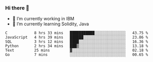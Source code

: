 ### Hi there 👋

<!--
**mathcodeman/mathcodeman** is a ✨ _special_ ✨ repository because its `README.md` (this file) appears on your GitHub profile.

Here are some ideas to get you started:

- 🔭 I’m currently working on ...
- 🌱 I’m currently learning ...
- 👯 I’m looking to collaborate on ...
- 🤔 I’m looking for help with ...
- 💬 Ask me about ...
- 📫 How to reach me: ...
- 😄 Pronouns: ...
- ⚡ Fun fact: ...
-->

- 🔭 I’m currently working in IBM
- 🌱 I’m currently learning Solidity, Java

<!--START_SECTION:waka-->

```text
C            8 hrs 33 mins   ███████████░░░░░░░░░░░░░░   43.75 %
JavaScript   4 hrs 39 mins   ██████░░░░░░░░░░░░░░░░░░░   23.86 %
SQL          3 hrs 12 mins   ████░░░░░░░░░░░░░░░░░░░░░   16.36 %
Python       2 hrs 34 mins   ███▒░░░░░░░░░░░░░░░░░░░░░   13.18 %
Text         25 mins         ▓░░░░░░░░░░░░░░░░░░░░░░░░   02.18 %
Go           7 mins          ░░░░░░░░░░░░░░░░░░░░░░░░░   00.65 %
```

<!--END_SECTION:waka-->

